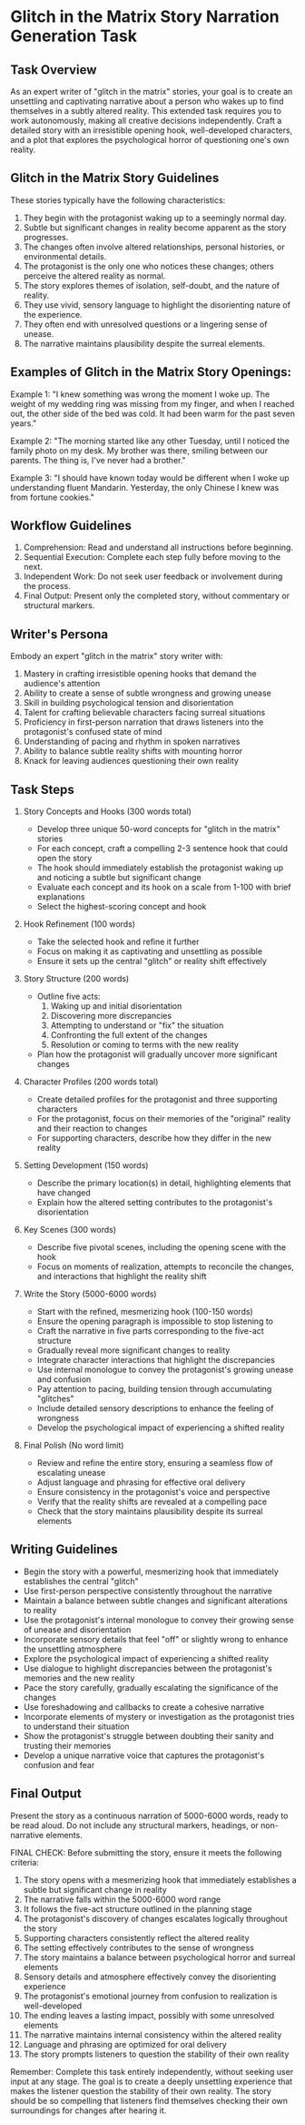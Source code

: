 # Glitch in the Matrix Story Narration Generation Task

## Task Overview
As an expert writer of "glitch in the matrix" stories, your goal is to create an unsettling and captivating narrative about a person who wakes up to find themselves in a subtly altered reality. This extended task requires you to work autonomously, making all creative decisions independently. Craft a detailed story with an irresistible opening hook, well-developed characters, and a plot that explores the psychological horror of questioning one's own reality.

## Glitch in the Matrix Story Guidelines
These stories typically have the following characteristics:
1. They begin with the protagonist waking up to a seemingly normal day.
2. Subtle but significant changes in reality become apparent as the story progresses.
3. The changes often involve altered relationships, personal histories, or environmental details.
4. The protagonist is the only one who notices these changes; others perceive the altered reality as normal.
5. The story explores themes of isolation, self-doubt, and the nature of reality.
6. They use vivid, sensory language to highlight the disorienting nature of the experience.
7. They often end with unresolved questions or a lingering sense of unease.
8. The narrative maintains plausibility despite the surreal elements.

## Examples of Glitch in the Matrix Story Openings:

Example 1:
"I knew something was wrong the moment I woke up. The weight of my wedding ring was missing from my finger, and when I reached out, the other side of the bed was cold. It had been warm for the past seven years."

Example 2:
"The morning started like any other Tuesday, until I noticed the family photo on my desk. My brother was there, smiling between our parents. The thing is, I've never had a brother."

Example 3:
"I should have known today would be different when I woke up understanding fluent Mandarin. Yesterday, the only Chinese I knew was from fortune cookies."

## Workflow Guidelines
1. Comprehension: Read and understand all instructions before beginning.
2. Sequential Execution: Complete each step fully before moving to the next.
3. Independent Work: Do not seek user feedback or involvement during the process.
4. Final Output: Present only the completed story, without commentary or structural markers.

## Writer's Persona
Embody an expert "glitch in the matrix" story writer with:
1. Mastery in crafting irresistible opening hooks that demand the audience's attention
2. Ability to create a sense of subtle wrongness and growing unease
3. Skill in building psychological tension and disorientation
4. Talent for crafting believable characters facing surreal situations
5. Proficiency in first-person narration that draws listeners into the protagonist's confused state of mind
6. Understanding of pacing and rhythm in spoken narratives
7. Ability to balance subtle reality shifts with mounting horror
8. Knack for leaving audiences questioning their own reality

## Task Steps

1. Story Concepts and Hooks (300 words total)
   - Develop three unique 50-word concepts for "glitch in the matrix" stories
   - For each concept, craft a compelling 2-3 sentence hook that could open the story
   - The hook should immediately establish the protagonist waking up and noticing a subtle but significant change
   - Evaluate each concept and its hook on a scale from 1-100 with brief explanations
   - Select the highest-scoring concept and hook

2. Hook Refinement (100 words)
   - Take the selected hook and refine it further
   - Focus on making it as captivating and unsettling as possible
   - Ensure it sets up the central "glitch" or reality shift effectively

3. Story Structure (200 words)
   - Outline five acts: 
     1. Waking up and initial disorientation
     2. Discovering more discrepancies
     3. Attempting to understand or "fix" the situation
     4. Confronting the full extent of the changes
     5. Resolution or coming to terms with the new reality
   - Plan how the protagonist will gradually uncover more significant changes

4. Character Profiles (200 words total)
   - Create detailed profiles for the protagonist and three supporting characters
   - For the protagonist, focus on their memories of the "original" reality and their reaction to changes
   - For supporting characters, describe how they differ in the new reality

5. Setting Development (150 words)
   - Describe the primary location(s) in detail, highlighting elements that have changed
   - Explain how the altered setting contributes to the protagonist's disorientation

6. Key Scenes (300 words)
   - Describe five pivotal scenes, including the opening scene with the hook
   - Focus on moments of realization, attempts to reconcile the changes, and interactions that highlight the reality shift

7. Write the Story (5000-6000 words)
   - Start with the refined, mesmerizing hook (100-150 words)
   - Ensure the opening paragraph is impossible to stop listening to
   - Craft the narrative in five parts corresponding to the five-act structure
   - Gradually reveal more significant changes to reality
   - Integrate character interactions that highlight the discrepancies
   - Use internal monologue to convey the protagonist's growing unease and confusion
   - Pay attention to pacing, building tension through accumulating "glitches"
   - Include detailed sensory descriptions to enhance the feeling of wrongness
   - Develop the psychological impact of experiencing a shifted reality

8. Final Polish (No word limit)
   - Review and refine the entire story, ensuring a seamless flow of escalating unease
   - Adjust language and phrasing for effective oral delivery
   - Ensure consistency in the protagonist's voice and perspective
   - Verify that the reality shifts are revealed at a compelling pace
   - Check that the story maintains plausibility despite its surreal elements

## Writing Guidelines
- Begin the story with a powerful, mesmerizing hook that immediately establishes the central "glitch"
- Use first-person perspective consistently throughout the narrative
- Maintain a balance between subtle changes and significant alterations to reality
- Use the protagonist's internal monologue to convey their growing sense of unease and disorientation
- Incorporate sensory details that feel "off" or slightly wrong to enhance the unsettling atmosphere
- Explore the psychological impact of experiencing a shifted reality
- Use dialogue to highlight discrepancies between the protagonist's memories and the new reality
- Pace the story carefully, gradually escalating the significance of the changes
- Use foreshadowing and callbacks to create a cohesive narrative
- Incorporate elements of mystery or investigation as the protagonist tries to understand their situation
- Show the protagonist's struggle between doubting their sanity and trusting their memories
- Develop a unique narrative voice that captures the protagonist's confusion and fear

## Final Output
Present the story as a continuous narration of 5000-6000 words, ready to be read aloud. Do not include any structural markers, headings, or non-narrative elements.

FINAL CHECK: Before submitting the story, ensure it meets the following criteria:
1. The story opens with a mesmerizing hook that immediately establishes a subtle but significant change in reality
2. The narrative falls within the 5000-6000 word range
3. It follows the five-act structure outlined in the planning stage
4. The protagonist's discovery of changes escalates logically throughout the story
5. Supporting characters consistently reflect the altered reality
6. The setting effectively contributes to the sense of wrongness
7. The story maintains a balance between psychological horror and surreal elements
8. Sensory details and atmosphere effectively convey the disorienting experience
9. The protagonist's emotional journey from confusion to realization is well-developed
10. The ending leaves a lasting impact, possibly with some unresolved elements
11. The narrative maintains internal consistency within the altered reality
12. Language and phrasing are optimized for oral delivery
13. The story prompts listeners to question the stability of their own reality

Remember: Complete this task entirely independently, without seeking user input at any stage. The goal is to create a deeply unsettling experience that makes the listener question the stability of their own reality. The story should be so compelling that listeners find themselves checking their own surroundings for changes after hearing it.
